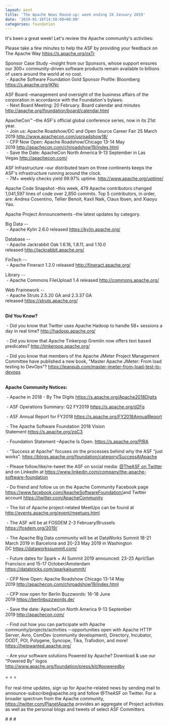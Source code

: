 ```yaml
---
layout: post
title: 'The Apache News Round-up: week ending 18 January 2019'
date: '2019-01-18T14:58:00+00:00'
categories: foundation
---
```

<p>It's been a great week! Let's review the Apache community's activities:</p> 
  <p>Please take a few minutes to help the ASF by providing your feedback on The Apache Way&nbsp;<a href="https://s.apache.org/oxTr">https://s.apache.org/oxTr</a></p> 
  <p>Sponsor Case Study&nbsp;–insight from our Sponsors, whose support ensures our 300+ community-driven software products remain available to billions of users around the world at no cost.<br />&nbsp;- Apache Software Foundation Gold Sponsor Profile: Bloomberg <a href="https://s.apache.org/jKNc">https://s.apache.org/jKNc</a></p> 
  <p>ASF Board –management and oversight of the business affairs of the corporation in accordance with the Foundation's bylaws.<br />&nbsp;- Next Board Meeting: 20 February. Board calendar and minutes <a href="http://apache.org/foundation/board/calendar.html">http://apache.org/foundation/board/calendar.html</a></p> 
  <div> 
    <p>ApacheCon™ –the ASF's official global conference series, now in its 21st year.<br />&nbsp;-&nbsp;Join us: Apache Roadshow/DC and Open Source Career Fair 25 March 2019 <font color="#bb0000"><a href="http://www.apachecon.com/usroadshow18/">http://www.apachecon.com/usroadshow18/</a></font><br />&nbsp;- CFP Now Open: Apache Roadshow/Chicago 13-14 May 2019&nbsp;<a href="http://apachecon.com/chiroadshow19/index.html">http://apachecon.com/chiroadshow19/index.html</a><br />&nbsp;- Save the Date: ApacheCon North America 9-13 September in Las Vegas&nbsp;<a href="http://apachecon.com/">http://apachecon.com/</a></p> 
    <p>ASF Infrastructure –our distributed team on three continents keeps the ASF's infrastructure running around the clock.<br />&nbsp;- 7M+ weekly checks yield 99.97% uptime.&nbsp;<a href="http://www.apache.org/uptime/">http://www.apache.org/uptime/</a></p> 
    <p>Apache Code Snapshot –this week, 479 Apache contributors changed 1,041,597 lines of code over 2,850 commits. Top 5 contributors, in order, are: Andrea Cosentino, Tellier Benoit, Kaxil Naik, Claus Ibsen, and Xiaoyu Yao.</p> 
    <p>Apache Project Announcements&nbsp;–the latest updates by category.</p> 
    <p>Big Data --<br />&nbsp;-&nbsp;Apache Kylin 2.6.0 released&nbsp;<a href="https://kylin.apache.org/">https://kylin.apache.org/</a></p> 
    <p>Database --<br />&nbsp;- Apache Jackrabbit Oak 1.6.16, 1.8.11, and 1.10.0 released&nbsp;<a href="http://jackrabbit.apache.org/">http://jackrabbit.apache.org/</a></p> 
    <p>FinTech --<br />&nbsp;- Apache Fineract 1.2.0 released&nbsp;<a href="http://fineract.apache.org/">http://fineract.apache.org/</a></p> 
    <p>Library --<br />&nbsp;- Apache Commons FileUpload 1.4 released&nbsp;<a href="http://commons.apache.org/">http://commons.apache.org/</a></p> 
    <p>Web Framework --<br />&nbsp;-&nbsp;Apache Struts 2.5.20 GA and 2.3.37 GA released&nbsp;<a href="https://struts.apache.org/">https://struts.apache.org/</a></p> 
    <p> </p> 
    <p><strong><br />Did You Know?</strong></p> 
    <div> 
      <p>&nbsp;- Did you know that Twitter uses Apache Hadoop to handle 5B+ sessions a day in real time?&nbsp;<a href="http://hadoop.apache.org/">http://hadoop.apache.org/</a></p> 
      <p>&nbsp;- Did you know that Apache Tinkerpop Gremlin now offers text based predicates?&nbsp;<a href="http://tinkerpop.apache.org/">http://tinkerpop.apache.org/</a></p> 
      <p>&nbsp;- Did you know that members of the Apache JMeter Project Management Committee have published a new book, &quot;Master Apache JMeter: From load testing to DevOps&quot;? <a href="https://leanpub.com/master-jmeter-from-load-test-to-devops">https://leanpub.com/master-jmeter-from-load-test-to-devops</a><br /><br /></p> 
      <p><strong>Apache Community Notices:</strong></p> 
    </div> 
    <p>&nbsp;- Apache in 2018 - By The Digits <a href="https://s.apache.org/Apache2018Digits">https://s.apache.org/Apache2018Digits</a></p> 
    <p>&nbsp;-&nbsp;ASF Operations Summary: Q2 FY2019 <a href="https://s.apache.org/d2Fq">https://s.apache.org/d2Fq</a></p> 
    <p>&nbsp;- ASF Annual Report for FY2018&nbsp;<a href="https://s.apache.org/FY2018AnnualReport">https://s.apache.org/FY2018AnnualReport</a></p> 
    <p>&nbsp;- The Apache Software Foundation 2018 Vision Statement&nbsp;<a href="https://s.apache.org/zqC3">https://s.apache.org/zqC3</a></p> 
    <p>&nbsp;- Foundation Statement –Apache Is Open.&nbsp;<a href="https://s.apache.org/PIRA">https://s.apache.org/PIRA</a></p> 
    <div> 
      <p>&nbsp;- &quot;Success at Apache&quot; focuses on the processes behind why the ASF &quot;just works&quot;. <a href="https://blogs.apache.org/foundation/category/SuccessAtApache">https://blogs.apache.org/foundation/category/SuccessAtApache</a></p> 
    </div> 
    <div> 
      <p>&nbsp;- Please follow/like/re-tweet the ASF on social media: <a href="https://twitter.com/TheASF">@TheASF on Twitter</a> and on LinkedIn at <a href="https://www.linkedin.com/company/the-apache-software-foundation">https://www.linkedin.com/company/the-apache-software-foundation</a></p> 
      <p>&nbsp;- Do friend and follow us on the Apache Community Facebook page <a href="https://www.facebook.com/ApacheSoftwareFoundation/">https://www.facebook.com/ApacheSoftwareFoundation/</a>and Twitter account <a href="https://twitter.com/ApacheCommunity">https://twitter.com/ApacheCommunity</a></p> 
    </div> 
    <div> 
      <p><a href="https://feathercast.apache.org/"></a></p> 
    </div> 
    <div> 
      <p>&nbsp;- The list of Apache project-related MeetUps can be found at <a href="http://events.apache.org/event/meetups.html">http://events.apache.org/event/meetups.html<br /></a></p> 
    </div> 
    <div> 
      <p>&nbsp;- The ASF will be at FOSDEM 2-3 February/Brussels <a href="https://fosdem.org/2019/">https://fosdem.org/2019/</a></p> 
      <p>&nbsp;- The Apache Big Data community will be at&nbsp;DataWorks Summit 18-21 March 2019 in Barcelona and&nbsp;20-23 May 2019 in Washington DC&nbsp;<a href="https://dataworkssummit.com/">https://dataworkssummit.com/</a></p> 
      <p>&nbsp;- Future dates for Spark + AI Summit 2019 announced: 23-25 April/San Francisco and 15-17 October/Amsterdam <font color="#bb0000"><a href="https://databricks.com/sparkaisummit/">https://databricks.com/sparkaisummit/</a></font></p>&nbsp;- CFP Now Open: Apache Roadshow Chicago 13-14 May 2019&nbsp;<a href="http://apachecon.com/chiroadshow19/index.html">http://apachecon.com/chiroadshow19/index.html</a><br /> 
      <p>&nbsp;- CFP now open for Berlin Buzzwords: 16-18 June 2019&nbsp;<a href="https://berlinbuzzwords.de/">https://berlinbuzzwords.de/</a></p> 
      <p>&nbsp;- Save the date: ApacheCon North America 9-13 September 2019&nbsp;<a href="http://apachecon.com/">http://apachecon.com/</a></p> 
      <p>&nbsp;- Find out how you can participate with Apache community/projects/activities --opportunities open with Apache HTTP Server, Avro, ComDev (community development), Directory, Incubator, OODT, POI, Polygene, Syncope, Tika, Trafodion, and more! <a href="https://helpwanted.apache.org/">https://helpwanted.apache.org/</a></p> 
    </div> 
    <div>&nbsp;- Are your software solutions Powered by Apache? Download &amp; use our &quot;Powered By&quot; logos <a href="http://www.apache.org/foundation/press/kit/#poweredby">http://www.apache.org/foundation/press/kit/#poweredby</a></div> 
    <div><br /></div> 
    <div>= = =</div> 
    <div><br /></div> 
    <div>For real-time updates, sign up for Apache-related news by sending mail to announce-subscribe@apache.org and follow @TheASF on Twitter. For a broader spectrum from the Apache community, <a href="https://twitter.com/PlanetApache">https://twitter.com/PlanetApache</a> provides an aggregate of Project activities as well as the personal blogs and tweets of select ASF Committers.</div> 
  </div> 
  <p># # #</p>
